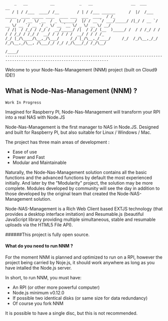 
        _   __          __           _   __                 __  ___                                                  __ 
       / | / /___  ____/ /__        / | / /___ ______      /  |/  /___ _____  ____ _____ ____  ____ ___  ___  ____  / /_
      /  |/ / __ \/ __  / _ \______/  |/ / __ `/ ___/_____/ /|_/ / __ `/ __ \/ __ `/ __ `/ _ \/ __ `__ \/ _ \/ __ \/ __/
     / /|  / /_/ / /_/ /  __/_____/ /|  / /_/ (__  )_____/ /  / / /_/ / / / / /_/ / /_/ /  __/ / / / / /  __/ / / / /_  
    /_/ |_/\____/\__,_/\___/     /_/ |_/\__,_/____/     /_/  /_/\__,_/_/ /_/\__,_/\__, /\___/_/ /_/ /_/\___/_/ /_/\__/  
                                                                                 /____/                                 
    --------------------------------------------------------------------------------------------------------------------


Welcome to your Node-Nas-Management (NNM) project (built on Cloud9 IDE!)

## What is Node-Nas-Management (NNM) ?

    Work In Progress
Imagined for Raspberry PI, Node-Nas-Management will transform your RPI into a real NAS with Node.JS

Node-Nas-Management is the first manager to NAS in Node.JS. Designed and built for Raspberry PI, but also suitable for Linux / Windows / Mac.

The project has three main areas of development :

* Ease of use
* Power and Fast
* Modular and Maintainable

Naturally, the Node-Nas-Management solution contains all the basic functions and the advanced functions by default the most experienced initially.
And later by the "Modularity" project, the solution may be more complete.
Modules developed by community will see the day in addition to those developed by the original team that created the Node-NAS-Management solution.

Node-NAS-Management is a Rich Web Client based EXTJS technology (that provides a desktop interface imitation) and Resumable.js
(beautiful JavaScript library providing multiple simultaneous, stable and resumable uploads via the HTML5 File API).

######This project is fully open source.


#### What do you need to run NNM ?
For the moment NNM is planned and optimized to run on a RPI, however the project being carried by Noje.js,
it should work anywhere as long as you have intalled the Node.js server.

In short, to run NNM, you must have:
* An RPI (or other more powerful computer)
* Node.js minimum v0.12.0
* If possible two identical disks (or same size for data redundancy)
* Of course you fork NNM

It is possible to have a single disc, but this is not recommended.